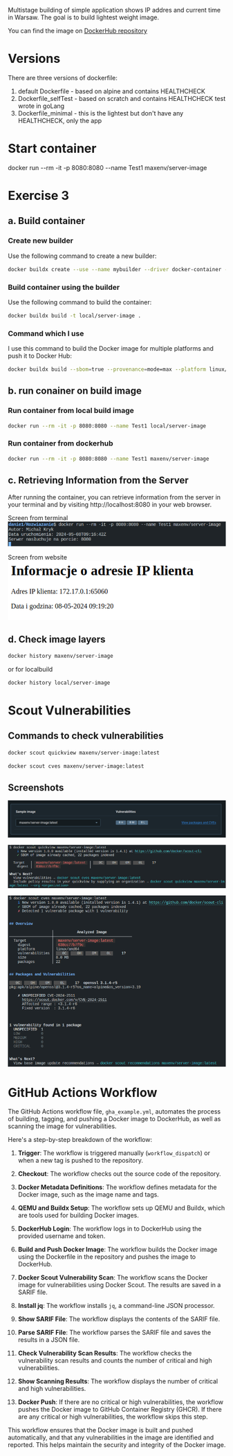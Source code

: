 Multistage building of simple application shows IP addres and current time in Warsaw.
The goal is to build lightest weight image.

You can find the image on [DockerHub repository](https://hub.docker.com/repository/docker/maxenv/server-image/general)

# Versions

There are three versions of dockerfile:

1. default Dockerfile - based on alpine and contains HEALTHCHECK
2. Dockerfile_selfTest - based on scratch and contains HEALTHCHECK test wrote in goLang
3. Dockerfile_minimal - this is the lightest but don't have any HEALTHCHECK, only the app

# Start container

docker run --rm -it -p 8080:8080 --name Test1 maxenv/server-image

# Exercise 3

## a. Build container

### Create new builder

Use the following command to create a new builder:

```bash
docker buildx create --use --name mybuilder --driver docker-container --bootstrap
```

### Build container using the builder

Use the following command to build the container:

```bash
docker buildx build -t local/server-image .
```

### Command which I use

I use this command to build the Docker image for multiple platforms and push it to Docker Hub:

```bash
docker buildx build --sbom=true --provenance=mode=max --platform linux/amd64,linux/arm64 --cache-from=type=registry,ref=maxenv/server-image:latest --cache-to=type=registry,ref=maxenv/server-image:cache,mode=max --push -t maxenv/server-image:latest .
```

## b. run conainer on build image

### Run container from local build image

```bash
docker run --rm -it -p 8080:8080 --name Test1 local/server-image
```

### Run container from dockerhub

```bash
docker run --rm -it -p 8080:8080 --name Test1 maxenv/server-image
```

## c. Retrieving Information from the Server

After running the container, you can retrieve information from the server in your terminal and by visiting http://localhost:8080 in your web browser.

<p>

Screen from terminal<br>
![Screen from terminal](screenshots/TerminalWorks.png)

Screen from website<br>
![Screen from website](screenshots/website.png)

</p>

## d. Check image layers

```bash
docker history maxenv/server-image
```

or for localbuild

```bash
docker history local/server-image
```

# Scout Vulnerabilities

## Commands to check vulnerabilities

```bash
docker scout quickview maxenv/server-image:latest
```

```bash
docker scout cves maxenv/server-image:latest
```

## Screenshots

![Vulnerabilities](screenshots/Vulnerabilities.png)

![Quickview](screenshots/quickview.png)

![Cves](screenshots/cves.png)

# GitHub Actions Workflow

The GitHub Actions workflow file, `gha_example.yml`, automates the process of building, tagging, and pushing a Docker image to DockerHub, as well as scanning the image for vulnerabilities.

Here's a step-by-step breakdown of the workflow:

1. **Trigger**: The workflow is triggered manually (`workflow_dispatch`) or when a new tag is pushed to the repository.

2. **Checkout**: The workflow checks out the source code of the repository.

3. **Docker Metadata Definitions**: The workflow defines metadata for the Docker image, such as the image name and tags.

4. **QEMU and Buildx Setup**: The workflow sets up QEMU and Buildx, which are tools used for building Docker images.

5. **DockerHub Login**: The workflow logs in to DockerHub using the provided username and token.

6. **Build and Push Docker Image**: The workflow builds the Docker image using the Dockerfile in the repository and pushes the image to DockerHub.

7. **Docker Scout Vulnerability Scan**: The workflow scans the Docker image for vulnerabilities using Docker Scout. The results are saved in a SARIF file.

8. **Install jq**: The workflow installs `jq`, a command-line JSON processor.

9. **Show SARIF File**: The workflow displays the contents of the SARIF file.

10. **Parse SARIF File**: The workflow parses the SARIF file and saves the results in a JSON file.

11. **Check Vulnerability Scan Results**: The workflow checks the vulnerability scan results and counts the number of critical and high vulnerabilities.

12. **Show Scanning Results**: The workflow displays the number of critical and high vulnerabilities.

13. **Docker Push**: If there are no critical or high vulnerabilities, the workflow pushes the Docker image to GitHub Container Registry (GHCR). If there are any critical or high vulnerabilities, the workflow skips this step.

This workflow ensures that the Docker image is built and pushed automatically, and that any vulnerabilities in the image are identified and reported. This helps maintain the security and integrity of the Docker image.
